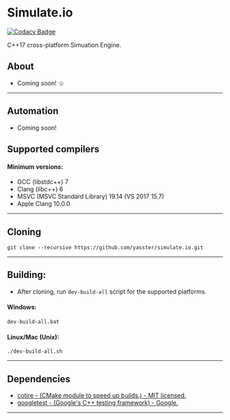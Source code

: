 # Simulate.io

[![Codacy Badge](https://api.codacy.com/project/badge/Grade/8dc3e90b5c73418fb72f11bcf41365d9)](https://app.codacy.com/gh/simulate-io/simulation.io?utm_source=github.com&utm_medium=referral&utm_content=simulate-io/simulation.io&utm_campaign=Badge_Grade_Settings)

C++17 cross-platform Simuation Engine.


## About
- Coming soon! :relaxed:
---

## Automation

- Coming soon!

## Supported compilers

#### Minimum versions:
- GCC (libstdc++) 7
- Clang (libc++) 6
- MSVC (MSVC Standard Library) 19.14 (VS 2017 15.7)
- Apple Clang 10.0.0
---

## Cloning

```
git clone --recursive https://github.com/yasster/simulate.io.git
```

---

## Building:
- After cloning, run ```dev-build-all``` script for the supported platforms.
#### Windows:
```
dev-build-all.bat
```
#### Linux/Mac (Unix): 

```
./dev-build-all.sh
```
---

## Dependencies
- <a href="https://github.com/sakra/cotire" target="_blank"> cotire - (CMake module to speed up builds.) - MIT licensed.</a>
- <a href="https://github.com/google/googletest" target="_blank">googletest - (Google's C++ testing framework) - Google.</a>

---
